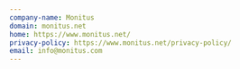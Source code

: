 ```yaml
---
company-name: Monitus
domain: monitus.net
home: https://www.monitus.net/
privacy-policy: https://www.monitus.net/privacy-policy/
email: info@monitus.com
---
```




